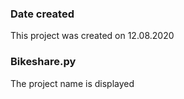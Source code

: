 ### Date created
This project was created on 12.08.2020

### Bikeshare.py
The project name is displayed


